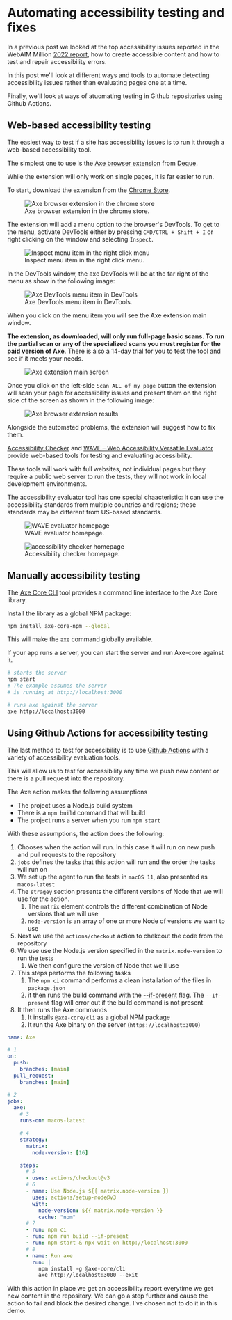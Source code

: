 # Automating accessibility testing and fixes

In a previous post we looked at the top accessibility issues reported in the WebAIM Million [2022 report](https://webaim.org/projects/million/), how to create accessible content and how to test and repair accessibility errors.

In this post we'll look at different ways and tools to automate detecting accessibility issues rather than evaluating pages one at a time.

Finally, we'll look at ways of atuomating testing in Github repositories using Github Actions.

## Web-based accessibility testing

The easiest way to test if a site has accessibility issues is to run it through a web-based accessibility tool.

The simplest one to use is the [Axe browser extension](https://www.deque.com/axe/browser-extensions/) from [Deque](https://www.deque.com/).

While the extension will only work on single pages, it is far easier to run.

To start, download the extension from the [Chrome Store](https://chrome.google.com/webstore/detail/axe-devtools-web-accessib/lhdoppojpmngadmnindnejefpokejbdd).

<figure>
  <img src="https://res.cloudinary.com/dfh6ihzvj/images/v1655520360/publishing-project.rivendellweb.net/axe-browser-ext-01/axe-browser-ext-01.png"
  alt="Axe browser extension in the chrome store">
  <figcaption>
    Axe browser extension in the chrome store.
  </figcaption>
</figure>

The extension will add a menu option to the browser's DevTools. To get to the menu, activate DevTools either by pressing `CMD/CTRL + Shift + I` or right clicking on the window and selecting `Inspect`.

<figure>
  <img src="https://res.cloudinary.com/dfh6ihzvj/images/v1655520360/publishing-project.rivendellweb.net/axe-browser-ext-02/axe-browser-ext-02.png?_i=AA" alt="Inspect menu item in the right click menu">
  <figcaption>
    Inspect menu item in the right click menu.
  </figcaption>
</figure>

In the DevTools window, the axe DevTools will be at the far right of the menu as show in the following image:

<figure>
  <img src="https://res.cloudinary.com/dfh6ihzvj/images/v1655520360/publishing-project.rivendellweb.net/axe-browser-ext-03/axe-browser-ext-03.png?_i=AA" alt="Axe DevTools menu item in DevTools">
  <figcaption>
    Axe DevTools menu item in DevTools.
  </figcaption>
</figure>

When you click on the menu item you will see the Axe extension main window.

**The extension, as downloaded, will only run full-page basic scans. To run the partial scan or any of the specialized scans you must register for the paid version of Axe**. There is also a 14-day trial for you to test the tool and see if it meets your needs.

<figure>
  <img src="https://res.cloudinary.com/dfh6ihzvj/images/v1655520360/publishing-project.rivendellweb.net/axe-browser-ext-04/axe-browser-ext-04.png?_i=AA" alt="Axe extension main screen">
</figure>

Once you click on the left-side `Scan ALL of my page` button the extension will scan your page for accessibility issues and present them on the right side of the screen as shown in the following image:

<figure>
  <img src="https://res.cloudinary.com/dfh6ihzvj/images/v1655520360/publishing-project.rivendellweb.net/axe-browser-ext-05/axe-browser-ext-05.png?_i=AA" alt="Axe browser extension results" >
</figure>

Alongside the automated problems, the extension will suggest how to fix them.

[Accessibility Checker](https://www.accessibilitychecker.org/)
 and [WAVE – Web Accessibility Versatile Evaluator](https://wave.webaim.org/) provide web-based tools for testing and evaluating accessibility.

These tools will work with full websites, not individual pages but they require a public web server to run the tests, they will not work in local development environments.

The accessibility evaluator tool has one special chaacteristic: It can use the accessibility standards from multiple countries and regions; these standards may be different from US-based standards.

<figure>
  <img src="https://res.cloudinary.com/dfh6ihzvj/images/v1655582371/publishing-project.rivendellweb.net/wave-accessibility-checker/wave-accessibility-checker.png?_i=AA" alt="WAVE evaluator homepage">
  <figcaption>
    WAVE evaluator homepage.
  </figcaption>
</figure>

<figure>
  <img src="https://res.cloudinary.com/dfh6ihzvj/images/v1655582362/publishing-project.rivendellweb.net/accessibility-checker/accessibility-checker.png?_i=AA" alt="accessibility checker homepage">
  <figcaption>
    Accessibility checker homepage.
  </figcaption>
</figure>

## Manually accessibility testing

The [Axe Core CLI](https://github.com/dequelabs/axe-core-npm/blob/develop/packages/cli/README.md) tool provides a command line interface to the Axe Core library.

Install the library as a global NPM package:

```bash
npm install axe-core-npm --global
```

This will make the `axe` command globally available.

If your app runs a server, you can start the server and run Axe-core against it.

```bash
# starts the server
npm start
# The example assumes the server
# is running at http://localhost:3000

# runs axe against the server
axe http://localhost:3000
```

## Using Github Actions for accessibility testing

The last method to test for accessibility is to use [Github Actions](https://docs.github.com/en/actions) with a variety of accessibility evaluation tools.

This will allow us to test for accessibility any time we push new content or there is a pull request into the repository.

The Axe action makes the following assumptions

* The project uses a Node.js build system
* There is a `npm build` command that will build
* The project runs a server when you run `npm start`

With these assumptions, the action does the following:

1. Chooses when the action will run. In this case it will run on new push and pull requests to the repository
2. `jobs` defines the tasks that this action will run and the order the tasks will run on
3. We set up the agent to run the tests in `macOS 11`, also presented as `macos-latest`
4. The `stragey` section presents the different versions of Node that we will use for the action.
   1. The `matrix` element controls the different combination of Node versions that we will use
   2. `node-version` is an array of one or more Node of versions we want to use
5. Next we use the `actions/checkout` action to chekcout the code from the repository
6. We use use the Node.js version specified in the `matrix.node-version` to run the tests
   1. We then configure the version of Node that we'll use
7. This steps performs the following tasks
   1. The `npm ci` command performs a clean installation of the files in `package.json`
   2. it then runs the build command with the [--if-present](https://docs.npmjs.com/cli/v8/commands/npm-run-script#if-present) flag. The `--if-present` flag will error out if the build command is not present
8. It then runs the Axe commands
   1. It installs `@axe-core/cli` as a global NPM package
   2. It run the Axe binary on the server (`https://localhost:3000`)

```yaml
name: Axe

# 1
on:
  push:
    branches: [main]
  pull_request:
    branches: [main]

# 2
jobs:
  axe:
    # 3
    runs-on: macos-latest

    # 4
    strategy:
      matrix:
        node-version: [16]

    steps:
      # 5
      - uses: actions/checkout@v3
      # 6
      - name: Use Node.js ${{ matrix.node-version }}
        uses: actions/setup-node@v3
        with:
          node-version: ${{ matrix.node-version }}
          cache: "npm"
      # 7
      - run: npm ci
      - run: npm run build --if-present
      - run: npm start & npx wait-on http://localhost:3000
      # 8
      - name: Run axe
        run: |
          npm install -g @axe-core/cli
          axe http://localhost:3000 --exit
```

With this action in place we get an accessibility report everytime we get new content in the repository. We can go a step further and cause the action to fail and block the desired change. I've chosen not to do it in this demo.
